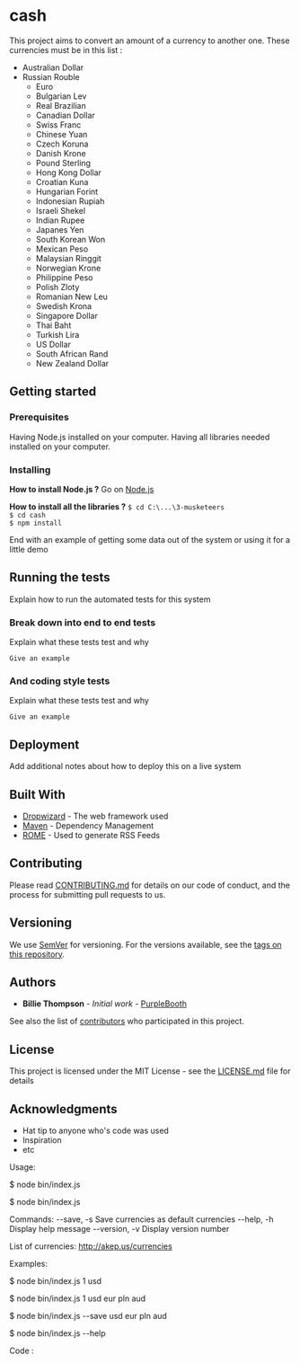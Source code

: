 # cash

This project aims to convert an amount of a currency to another one.
These currencies must be in this list :
- Australian Dollar
- Russian Rouble
  	- Euro
  	- Bulgarian Lev
  	- Real Brazilian
  	- Canadian Dollar
  	- Swiss Franc
  	- Chinese Yuan
  	- Czech Koruna
  	- Danish Krone
  	- Pound Sterling
  	- Hong Kong Dollar
  	- Croatian Kuna
  	- Hungarian Forint
  	- Indonesian Rupiah
  	- Israeli Shekel
  	- Indian Rupee
  	- Japanes Yen
  	- South Korean Won
  	- Mexican Peso
  	- Malaysian Ringgit
  	- Norwegian Krone
  	- Philippine Peso
  	- Polish Zloty
  	- Romanian New Leu
  	- Swedish Krona
  	- Singapore Dollar
  	- Thai Baht
  	- Turkish Lira
  	- US Dollar
  	- South African Rand
  	- New Zealand Dollar

## Getting started

### Prerequisites

Having Node.js installed on your computer.
Having all libraries needed installed on your computer.

### Installing

**How to install Node.js ?**
Go on [Node.js](http://nodejs.org/) 

**How to install all the libraries ?**
`$ cd C:\...\3-musketeers`    
`$ cd cash`    
`$ npm install`    

End with an example of getting some data out of the system or using it for a little demo

## Running the tests

Explain how to run the automated tests for this system

### Break down into end to end tests

Explain what these tests test and why

```
Give an example
```

### And coding style tests

Explain what these tests test and why

```
Give an example
```

## Deployment

Add additional notes about how to deploy this on a live system

## Built With

* [Dropwizard](http://www.dropwizard.io/1.0.2/docs/) - The web framework used
* [Maven](https://maven.apache.org/) - Dependency Management
* [ROME](https://rometools.github.io/rome/) - Used to generate RSS Feeds

## Contributing

Please read [CONTRIBUTING.md](https://gist.github.com/PurpleBooth/b24679402957c63ec426) for details on our code of conduct, and the process for submitting pull requests to us.

## Versioning

We use [SemVer](http://semver.org/) for versioning. For the versions available, see the [tags on this repository](https://github.com/your/project/tags). 

## Authors

* **Billie Thompson** - *Initial work* - [PurpleBooth](https://github.com/PurpleBooth)

See also the list of [contributors](https://github.com/your/project/contributors) who participated in this project.

## License

This project is licensed under the MIT License - see the [LICENSE.md](LICENSE.md) file for details

## Acknowledgments

* Hat tip to anyone who's code was used
* Inspiration
* etc





Usage:

 $ node bin/index.js <amount> <currency>

 $ node bin/index.js <command>

Commands:
--save,  -s       Save currencies as default currencies
--help,  -h       Display help message
--version,  -v     Display version number

 List of currencies: http://akep.us/currencies

Examples:

 $ node bin/index.js 1 usd

 $ node bin/index.js 1 usd eur pln aud

 $ node bin/index.js --save usd eur pln aud

 $ node bin/index.js --help

Code :




